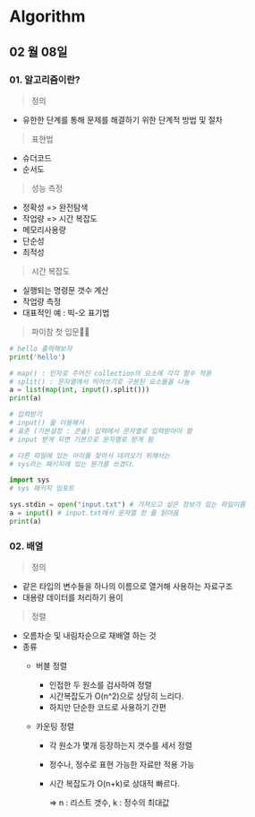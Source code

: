 # Algorithm 

## 02 월 08일

### 01. 알고리즘이란?

> 정의

- 유한한 단계를 통해 문제를 해결하기 위한 단계적 방법 및 절차



> 표현법

- 슈더코드
- 순서도



> 성능 측정

- 정확성 => 완전탐색
- 작업량 => 시간 복잡도
- 메모리사용량
- 단순성
- 최적성



> 시간 복잡도

- 실행되는 명령문 갯수 계산
- 작업량 측정
- 대표적인 예 : 빅-오 표기법



> 파이참 첫 입문🙌🏻

```python
# hello 출력해보자
print('hello')
```

```python
# map() : 인자로 주어진 collection의 요소에 각각 함수 적용
# split() : 문자열에서 띄어쓰기로 구분된 요소들을 나눔
a = list(map(int, input().split()))
print(a)
```

```python
# 입력받기
# input() 을 이용해서
# 표준 (기본설정 : 콘솔) 입력에서 문자열로 입력받아야 함
# input 받게 되면 기본으로 문자열로 받게 됨

# 다른 파일에 있는 아이를 찾아서 데려오기 위해서는
# sys라는 패키지에 있는 뭔가를 쓰겠다.

import sys
# sys 패키지 임포트

sys.stdin = open("input.txt") # 가져오고 싶은 정보가 있는 파일이름
a = input() # input.txt에서 문자열 한 줄 읽어옴
print(a)
```



### 02. 배열

> 정의

- 같은 타입의 변수들을 하나의 이름으로 열거해 사용하는 자료구조
- 대용량 데이터를 처리하기 용이



> 정렬

- 오름차순 및 내림차순으로 재배열 하는 것
- 종류
  - 버블 정렬
  
    - 인접한 두 원소를 검사하여 정렬
    - 시간복잡도가 O(n^2)으로 상당히 느리다.
    - 하지만 단순한 코드로 사용하기 간편
  
  - 카운팅 정렬
  
    - 각 원소가 몇개 등장하는지 갯수를 세서 정렬
  
    - 정수나, 정수로 표현 가능한 자료만 적용 가능
  
    - 시간 복잡도가 O(n+k)로 상대적 빠르다.
  
      => n : 리스트 갯수, k : 정수의 최대값
